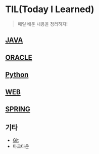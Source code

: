 # TIL(Today I Learned)

> 매일 배운 내용을 정리하자!

## [JAVA](./java)

## [ORACLE]()

## [Python](./Python)

## [WEB]()

## [SPRING]()

## 기타

* [Git](./git)
* 마크다운




